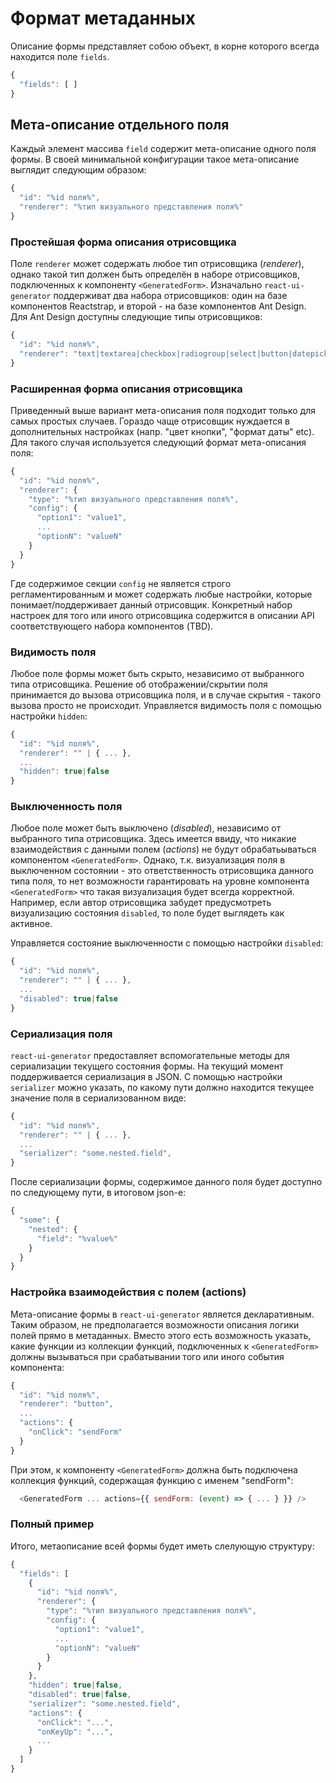 # Формат метаданных

Описание формы представляет собою объект, в корне которого всегда находится поле `fields`. 

```js
{
  "fields": [ ]
}
```

## Мета-описание отдельного поля

Каждый элемент массива `field` содержит мета-описание одного поля формы. В своей минимальной конфигурации такое мета-описание выглядит следующим образом:

```js
{
  "id": "%id поля%",
  "renderer": "%тип визуального представления поля%"
}
```

### Простейшая форма описания отрисовщика

Поле `renderer` может содержать любое тип отрисовщика (*renderer*), однако такой тип должен быть определён в наборе отрисовщиков, подключенных к компоненту `<GeneratedForm>`. Изначально `react-ui-generator` поддерживат два набора отрисовщиков: один на базе компонентов Reactstrap, и второй - на базе компонентов Ant Design. Для Ant Design доступны следующие типы отрисовщиков:

```js
{
  "id": "%id поля%",
  "renderer": "text|textarea|checkbox|radiogroup|select|button|datepicker|upload"
}
```

### Расширенная форма описания отрисовщика

Приведенный выше вариант мета-описания поля подходит только для самых простых случаев. Гораздо чаще отрисовщик нуждается в дополнительных настройках (напр. "цвет кнопки", "формат даты" etc). Для такого случая используется следующий формат мета-описания поля:

```js
{
  "id": "%id поля%",
  "renderer": {
    "type": "%тип визуального представления поля%",
    "config": {
      "option1": "value1",
      ...
      "optionN": "valueN"
    }
  }
}
```

Где содержимое секции `config` не является строго регламентированным и может содержать любые настройки, которые понимает/поддерживает данный отрисовщик. Конкретный набор настроек для того или иного отрисовщика содержится в описании API соответствующего набора компонентов (TBD).

### Видимость поля

Любое поле формы может быть скрыто, независимо от выбранного типа отрисовщика. Решение об отображении/скрытии поля принимается до вызова отрисовщика поля, и в случае скрытия - такого вызова просто не происходит. Управляется видимость поля с помощью настройки `hidden`:

```js
{
  "id": "%id поля%",
  "renderer": "" | { ... },
  ...
  "hidden": true|false
}
```

### Выключенность поля

Любое поле может быть выключено (*disabled*), независимо от выбранного типа отрисовщика. Здесь имеется ввиду, что никакие взаимодействия с данными полем (*actions*) не будут обрабатьываться компонентом `<GeneratedForm>`. Однако, т.к. визуализация поля в выключенном состоянии - это ответственность отрисовщика данного типа поля, то нет возможности гарантировать на уровне компонента `<GeneratedForm>` что такая визуализация будет всегда корректной. Например, если автор отрисовщика забудет предусмотреть визуализацию состояния `disabled`, то поле будет выглядеть как активное.

Управляется состояние выключенности с помощью настройки `disabled`:

```js
{
  "id": "%id поля%",
  "renderer": "" | { ... },
  ...
  "disabled": true|false
}
```

### Сериализация поля

`react-ui-generator` предоставляет вспомогательные методы для сериализации текущего состояния формы. На текущий момент поддерживается сериализация в JSON. С помощью настройки `serializer` можно указать, по какому пути должно находится текущее значение поля в сериализованном виде:

```js
{
  "id": "%id поля%",
  "renderer": "" | { ... },
  ...
  "serializer": "some.nested.field",
}
```

После сериализации формы, содержимое данного поля будет доступно по следующему пути, в итоговом json-е:

```js
{
  "some": {
    "nested": {
      "field": "%value%"
    }
  }
}
```

### Настройка взаимодействия с полем (actions)

Мета-описание формы в `react-ui-generator` является декларативным. Таким образом, не предполагается возможности описания логики полей прямо в метаданных. Вместо этого есть возможность указать, какие функции из коллекции функций, подключенных к `<GeneratedForm>` должны вызываться при срабатывании того или иного события компонента:

```js
{
  "id": "%id поля%",
  "renderer": "button",
  ...
  "actions": {
    "onClick": "sendForm"
  }
}
```

При этом, к компоненту `<GeneratedForm>` должна быть подключена коллекция функций, содержащая функцию с именем "sendForm":

```js
  <GeneratedForm ... actions={{ sendForm: (event) => { ... } }} />
```

### Полный пример

Итого, метаописание всей формы будет иметь слелующую структуру:

```js
{
  "fields": [
    {
      "id": "%id поля%",
      "renderer": {
        "type": "%тип визуального представления поля%",
        "config": {
          "option1": "value1",
          ...
          "optionN": "valueN"
        }
      }
    },
    "hidden": true|false,
    "disabled": true|false,
    "serializer": "some.nested.field",
    "actions": {
      "onClick": "...",
      "onKeyUp": "...",
      ...
    }
  ]
}
```
